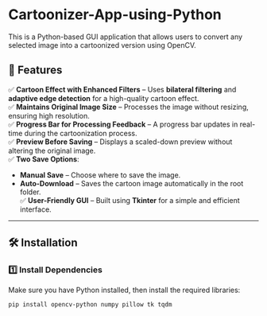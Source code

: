 # Cartoonizer-App-using-Python
This is a Python-based GUI application that allows users to convert any selected image into a cartoonized version using OpenCV. 

## 🚀 Features
✅ **Cartoon Effect with Enhanced Filters** – Uses **bilateral filtering** and **adaptive edge detection** for a high-quality cartoon effect.  
✅ **Maintains Original Image Size** – Processes the image without resizing, ensuring high resolution.  
✅ **Progress Bar for Processing Feedback** – A progress bar updates in real-time during the cartoonization process.  
✅ **Preview Before Saving** – Displays a scaled-down preview without altering the original image.  
✅ **Two Save Options**:  
   - **Manual Save** – Choose where to save the image.  
   - **Auto-Download** – Saves the cartoon image automatically in the root folder.  
✅ **User-Friendly GUI** – Built using **Tkinter** for a simple and efficient interface.  

---

## 🛠️ Installation

### 1️⃣ Install Dependencies
Make sure you have Python installed, then install the required libraries:

```bash
pip install opencv-python numpy pillow tk tqdm
